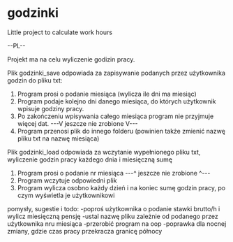 # godzinki
Little project to calculate work hours

--PL--

Projekt ma na celu wyliczenie godizin pracy.

Plik godzinki_save odpowiada za zapisywanie podanych przez użytkownika godzin do pliku txt:
  1. Program prosi o podanie miesiąca (wylicza ile dni ma miesiąc)
  2. Program podaje kolejno dni danego miesiąca, do których użytkownik wpisuje godziny pracy.
  3. Po zakończeniu wpisywania całego miesiąca program nie przyjmuje więcej dat.
     ---V jeszcze nie zrobione V---
  4. Program przenosi plik do innego folderu (powinien także zmienić nazwę pliku txt na nazwę miesiąca)

Plik godzinki_load odpowiada za wczytanie wypełnionego pliku txt, wyliczenie godzin pracy każdego dnia i miesięczną sumę
  1. Program prosi o podanie nr miesiąca
     ---^ jeszcze nie zrobione ^---
  2. Program wczytuje odpowiedni plik
  3. Program wylicza osobno każdy dzień i na koniec sumę godzin pracy, po czym wyświetla je użytkownikowi
  
pomysły, sugestie i todo:
-poproś użytkownika o podanie stawki brutto/h i wylicz miesięczną pensję
-ustal nazwę pliku zależnie od podanego przez użytkownika nru miesiąca
-przerobić program na oop
-poprawka dla nocnej zmiany, gdzie czas pracy przekracza granicę północy

